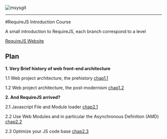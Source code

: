![msysgit](http://requirejs.org/i/logo.png)

----
#RequireJS Introduction Course

A small introduction to RequireJS, each branch correspond to a level

[RequireJS Website](http://requirejs.org/)

## Plan

**1. Very Brief history of web front-end architecture**

   1.1 Web project architecture, the prehistory [chap1.1](https://github.com/matohawk/RequireJSIntroductionCourse/tree/chap1.1)

   1.2 Web project architecture, the post-modernism [chap1.2](https://github.com/matohawk/RequireJSIntroductionCourse/tree/chap1.2)

**2. And RequireJS arrived?**

   2.1 Javascript File and Module loader [chap2.1](https://github.com/matohawk/RequireJSIntroductionCourse/tree/chap2.1)

   2.2 Use Web Modules and in particular the Asynchronous Definition (AMD) [chap2.2](https://github.com/matohawk/RequireJSIntroductionCourse/tree/chap2.2)

   2.3 Optimize your JS code base [chap2.3](https://github.com/matohawk/RequireJSIntroductionCourse/tree/chap2.3)
